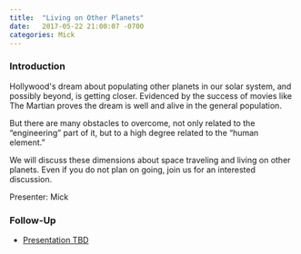 ```yaml
---
title:  "Living on Other Planets"
date:   2017-05-22 21:00:07 -0700
categories: Mick
---
```


### Introduction

Hollywood's dream about populating other planets in our solar system, and possibly beyond, is getting closer. Evidenced by the success of movies like The Martian proves the dream is well and alive in the general population.

But there are many obstacles to overcome, not only related to the “engineering” part of it, but to a high degree related to the “human element.”

We will discuss these dimensions about space traveling and living on other planets. Even if you do not plan on going, join us for an interested discussion.

Presenter: Mick

### Follow-Up

* [Presentation TBD](/assets/present/tbd.pdf) 


